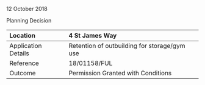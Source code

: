 12 October 2018

Planning Decision

| Location            | 4 St James Way                               |
| :------------------ | :------------------------------------------- |
| Application Details | Retention of outbuilding for storage/gym use |
| Reference           | 18/01158/FUL                                 |
| Outcome             | Permission Granted with Conditions           |
